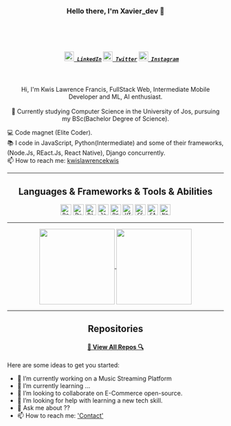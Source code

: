 <!-- <style>
  .my-img {
    background-position: center center;
    background-size: cover;
    background-repeat: no-repeat;
  }
</style> -->
<h3 align="center">Hello there, I'm Xavier_dev 👋</h3>
<br>
<br>
<h5 align="center">
  <code>
    <a href="https://www.linkedin.com/in/lawrence-kwis-614294189/" title="LinkedIn Profile"><img width="22" src="https://github.com/zumrudu-anka/zumrudu-anka/blob/master/images/linkedin.svg"> LinkedIn</a></code>
  <code><a href="https://twitter.com/dev_kwis" title="HackerRank Profile"><img width="22" src="https://play-lh.googleusercontent.com/wIf3HtczQDjHzHuu7vezhqNs0zXAG85F7VmP7nhsTxO3OHegrVXlqIh_DWBYi86FTIGk"> Twitter</a></code>
  <code><a href="https://www.instagram.com/xavier_dev.io/" title="Instagram Profile"><img width="22" src="https://github.com/zumrudu-anka/zumrudu-anka/blob/master/images/instagram.svg"> Instagram</a></code>
</h5>

<br>
<p align="center">
  Hi, I'm Kwis Lawrence Francis, FullStack Web, Intermediate Mobile Developer and ML, AI enthusiast.
  <br>
  <br>
  🔬 Currently studying Computer Science in the University of Jos, pursuing my BSc(Bachelor Degree of Science).
  <br>

  💻 Code magnet (Elite Coder).
  <br>
  📚 I code in JavaScript, Python(Intermediate) and some of their frameworks, (Node.Js, REact.Js, React Native), Django concurrently.
  <br>
  📫 How to reach me: <a href="mailto: kwislawrencekwis@gmail.com">kwislawrencekwis</a>
</p>

<hr>

<h2 align="center">Languages & Frameworks & Tools & Abilities</h2>

<p align="center">
  <code><img title="React" height="25" src="https://github.com/zumrudu-anka/zumrudu-anka/blob/master/images/react-original.svg"></code>
  <code><img title="Python" height="25" src="https://github.com/zumrudu-anka/zumrudu-anka/blob/master/images/python-original.svg"></code>
  <code><img title="Django" height="25" src="https://github.com/zumrudu-anka/zumrudu-anka/blob/master/images/django.png"></code>
  <code><img title="Javascript" height="25" src="https://github.com/zumrudu-anka/zumrudu-anka/blob/master/images/javascript.svg"></code>
  <code><img title="Problem Solving" height="25" src="https://github.com/zumrudu-anka/zumrudu-anka/blob/master/images/problemSolving.png"></code>
  <code><img title="HTML5" height="25" src="https://github.com/zumrudu-anka/zumrudu-anka/blob/master/images/html5.svg"></code>
  <code><img title="CSS" height="25" src="https://github.com/zumrudu-anka/zumrudu-anka/blob/master/images/css.svg"></code>
  <code><img title="SASS" height="25" src="https://github.com/zumrudu-anka/zumrudu-anka/blob/master/images/sass.svg"></code>
  <code><img title="Nodejs" height="25" src="https://upload.wikimedia.org/wikipedia/commons/thumb/d/d9/Node.js_logo.svg/1200px-Node.js_logo.svg.png"></code>

</p>

<hr>

<p align=center>
  <a href="https://github.com/anuraghazra/github-readme-stats" title="Go to Source">
    <img height=175 align="center" src="https://github-readme-stats.vercel.app/api?username=Xavier-Platinum&show_icons=true&theme=gotham">
  </a>
  <a href="https://github.com/anuraghazra/github-readme-stats">
  <img height=175 align="center" src="https://github-readme-stats.vercel.app/api/top-langs/?username=Xavier-Platinum&hide=c%23,powershell,java&title_color=2aa889&text_color=99d1ce&icon_color=2bbc8a&bg_color=0c1014&langs_count=8&layout=compact" />
  </a>
</p>

<hr>

<h2 align="center">Repositories</h2>

<!-- <p width="100%" align="center">
  <a align="left" href="https://github.com/Xavier-Platinum/E-Agric" title="Algorithms"><img align="left" height="115" src="https://github-readme-stats.vercel.app/api/pin/?username=Xavier-Platinum&repo=E-Agro&theme=gotham"></a><a align="right" href="https://github.com/Xavier-Platinum/lyricfinder" title="Data Structures"><img align="right" height="115" src="https://github-readme-stats.vercel.app/api/pin/?username=Xavier-Platinum&repo=lyricfinder&theme=gotham"></a>
</p>
<br><br>
<p width="100%" align="center">
  <a align="left" href="https://github.com/Xavier-Platinum/SuppLogistics" title="Turkce-Heceleme-CPP"><img align="left" height="115" src="https://github-readme-stats.vercel.app/api/pin/?username=Xavier-Platinum&repo=SuppLogistics&theme=gotham"></a>
<br><br><br><br><br><br><br><br><br><br><br><br><br> -->
<h4 align="center"><a href="https://github.com/Xavier-Platinum?tab=repositories" title="Show Repositories">🔎 View All Repos 🔍</a></h4>


<!-- **Xavier-Platinum/Xavier-Platinum** is a ✨ _special_ ✨ repository because its `README.md` (this file) appears on your GitHub profile. -->

Here are some ideas to get you started:

- 🔭 I’m currently working on a Music Streaming Platform
- 🌱 I’m currently learning ...
- 👯 I’m looking to collaborate on E-Commerce open-source.
- 🤔 I’m looking for help with learning a new tech skill.
- 💬 Ask me about ?? 
- 📫 How to reach me: ['Contact'](+2348163252713)
<!-- - 😄 Pronouns: ...
- ⚡ Fun fact: ... -->
